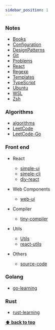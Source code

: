 ```yaml
---
sidebar_position: 1
---
```


### Notes

- [Books](Books.md)
- [Configuration](Configuration/prettier.md)
- [DesignPatterns](DesignPatterns/README.md)
- [Git](Git.md)
- [Problems](Problems/FrontEnd.md)
- [React](React.md)
- [Regexp](Regexp.md)
- [Templates](Templates.md)
- [TypeScript](TypeScript.md)
- [Ubuntu](Ubuntu.md)
- [WSL](WSL.md)
- [Zsh](Zsh.md)

### Algorithms

- [algorithms](https://github.com/z9956/algorithms)
- [LeetCode](https://github.com/z9956/LeetCode)
- [LeetCode-Go](https://github.com/z9956/LeetCode-Go)

### Front end

- React

  - [simple-ui](https://github.com/z9956/simple-ui)
  - [simple-cli](https://github.com/z9956/simple-cli)
  - [diy-react](https://github.com/z9956/diy-react)

- Web Components

  - [web-ui](https://github.com/z9956/web-ui)

- Compiler

  - [tiny-compiler](https://github.com/z9956/tiny-compiler)

- Utils

  - [Utils](Utils/)
  - [react-utils](https://github.com/z9956/react-utils)

- Others
  - [source-code](https://github.com/z9956/source-code)

### Golang

- [go-learning](https://github.com/z9956/go-learning)

### Rust

- [rust-learning](https://github.com/z9956/rust-learning)

**[⬆ back to top](#notes)**

